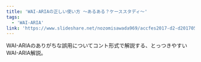 ```yaml
---
title: 'WAI-ARIAの正しい使い方 〜あるある？ケーススタディ〜'
tags:
  - 'WAI-ARIA'
link: 'https://www.slideshare.net/nozomisawada969/accfes2017-d2-d20170518'
---
```


WAI-ARIAのありがちな誤用についてコント形式で解説する、とっつきやすいWAI-ARIA解説。